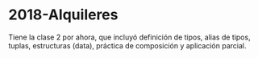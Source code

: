 # 2018-Alquileres
Tiene la clase 2 por ahora, que incluyó definición de tipos, alias de tipos, tuplas, estructuras (data), práctica de composición y aplicación parcial.
